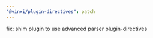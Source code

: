 ```yaml
---
"@vinxi/plugin-directives": patch
---
```


fix: shim plugin to use advanced parser plugin-directives
